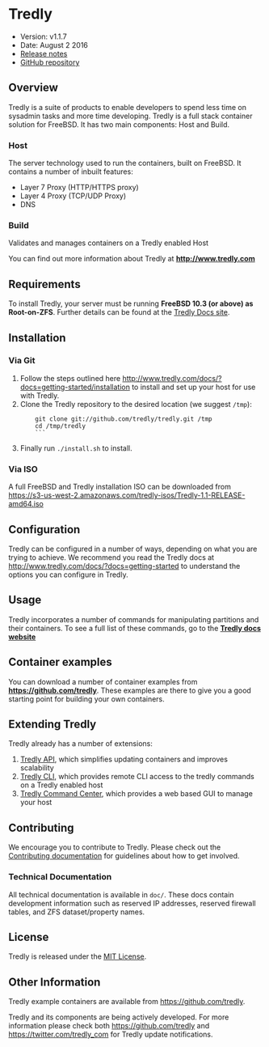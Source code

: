# Tredly

- Version: v1.1.7
- Date: August 2 2016
- [Release notes](https://github.com/tredly/tredly/blob/master/CHANGELOG.md)
- [GitHub repository](https://github.com/tredly/tredly)

## Overview

Tredly is a suite of products to enable developers to spend less time on sysadmin tasks and more time developing. Tredly is a full stack container solution for FreeBSD. It has two main components: Host and Build.

### Host
The server technology used to run the containers, built on FreeBSD. It contains a number of inbuilt features:

  * Layer 7 Proxy (HTTP/HTTPS proxy)
  * Layer 4 Proxy (TCP/UDP Proxy)
  * DNS

### Build

Validates and manages containers on a Tredly enabled Host

You can find out more information about Tredly at **<http://www.tredly.com>**

## Requirements

To install Tredly, your server must be running **FreeBSD 10.3 (or above) as Root-on-ZFS**. Further details can be found at the [Tredly Docs site](http://www.tredly.com/docs/?docs=getting-started/installation).

## Installation

### Via Git

1. Follow the steps outlined here <http://www.tredly.com/docs/?docs=getting-started/installation> to install and set up your host for use with Tredly.
2. Clone the Tredly repository to the desired location (we suggest `/tmp`):
    ```
        git clone git://github.com/tredly/tredly.git /tmp
        cd /tmp/tredly
        ```
3. Finally run `./install.sh` to install.

### Via ISO

A full FreeBSD and Tredly installation ISO can be downloaded from <https://s3-us-west-2.amazonaws.com/tredly-isos/Tredly-1.1-RELEASE-amd64.iso>

## Configuration

Tredly can be configured in a number of ways, depending on what you are trying to achieve. We recommend you read the Tredly docs at <http://www.tredly.com/docs/?docs=getting-started> to understand the options you can configure in Tredly.

## Usage

Tredly incorporates a number of commands for manipulating partitions and their containers. To see a full list of these commands, go to the **[Tredly docs website](http://www.tredly.com/docs/?docs=getting-started/tredly-commands)**

## Container examples

You can download a number of container examples from **<https://github.com/tredly>**. These examples are there to give you a good starting point for building your own containers.

## Extending Tredly

Tredly already has a number of extensions:
1. [Tredly API](https://github.com/tredly/tredly-api), which simplifies updating containers and improves scalability
2. [Tredly CLI](https://github.com/tredly/tredly-cli), which provides remote CLI access to the tredly commands on a Tredly enabled host
3. [Tredly Command Center](https://github.com/tredly/tredly-cc), which provides a web based GUI to manage your host

## Contributing

We encourage you to contribute to Tredly. Please check out the [Contributing documentation](https://github.com/tredly/tredly-host/blob/master/CONTRIBUTING.md) for guidelines about how to get involved.

### Technical Documentation
All technical documentation is available in `doc/`. These docs contain development information such as reserved IP addresses, reserved firewall tables, and ZFS dataset/property names.

## License

Tredly is released under the [MIT License](http://www.opensource.org/licenses/MIT).

## Other Information

Tredly example containers are available from <https://github.com/tredly>.

Tredly and its components are being actively developed. For more information please check both <https://github.com/tredly> and <https://twitter.com/tredly_com> for Tredly update notifications.
